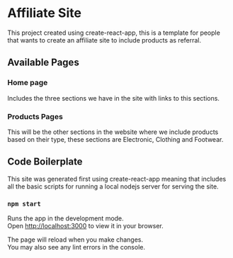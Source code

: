 # Affiliate Site

This project created using create-react-app, this is a template for people that wants to create an affiliate site to include products as referral.

## Available Pages

### Home page 
Includes the three sections we have in the site with links to this sections.

### Products Pages
This will be the other sections in the website where we include products based on their type, these sections are Electronic, Clothing and Footwear.

## Code Boilerplate
This site was generated first using create-react-app meaning that includes all the basic scripts for running a local nodejs server for serving the site.

### `npm start`

Runs the app in the development mode.\
Open [http://localhost:3000](http://localhost:3000) to view it in your browser.

The page will reload when you make changes.\
You may also see any lint errors in the console.

